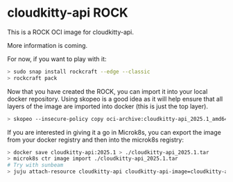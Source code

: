 # cloudkitty-api ROCK

This is a ROCK OCI image for cloudkitty-api.

More information is coming.

For now, if you want to play with it:

```bash
> sudo snap install rockcraft --edge --classic
> rockcraft pack
```

Now that you have created the ROCK, you can import it into
your local docker repository. Using skopeo is a good idea as
it will help ensure that all layers of the image are imported
into docker (this is just the top layer).

```bash
> skopeo --insecure-policy copy oci-archive:cloudkitty-api_2025.1_amd64.rock docker-daemon:cloudkitty-api:2025.1
```

If you are interested in giving it a go in Microk8s, you can
export the image from your docker registry and then into the
microk8s registry:

```bash
> docker save cloudkitty-api:2025.1 > ./cloudkitty-api_2025.1.tar
> microk8s ctr image import ./cloudkitty-api_2025.1.tar
# Try with sunbeam
> juju attach-resource cloudkitty-api cloudkitty-api-image=cloudkitty-api:2025.1
```
